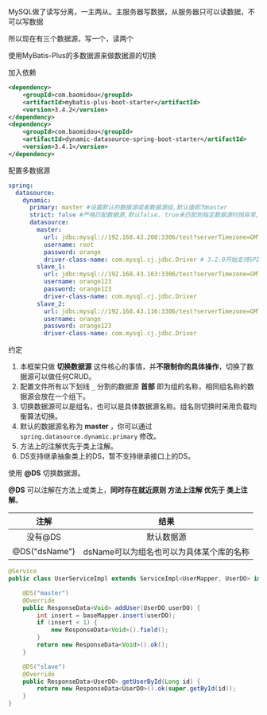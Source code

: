 MySQL做了读写分离，一主两从。主服务器写数据，从服务器只可以读数据，不可以写数据

所以现在有三个数据源，写一个，读两个

使用MyBatis-Plus的多数据源来做数据源的切换

加入依赖
```xml
<dependency>
    <groupId>com.baomidou</groupId>
    <artifactId>mybatis-plus-boot-starter</artifactId>
    <version>3.4.2</version>
</dependency>
<dependency>
    <groupId>com.baomidou</groupId>
    <artifactId>dynamic-datasource-spring-boot-starter</artifactId>
    <version>3.4.1</version>
</dependency>
```



配置多数据源

```yaml
spring:
  datasource:
    dynamic:
      primary: master #设置默认的数据源或者数据源组,默认值即为master
      strict: false #严格匹配数据源,默认false. true未匹配到指定数据源时抛异常,false使用默认数据源
      datasource:
        master:
          url: jdbc:mysql://192.168.43.208:3306/test?serverTimezone=GMT%2B8&characterEncoding=utf-8
          username: root
          password: orange
          driver-class-name: com.mysql.cj.jdbc.Driver # 3.2.0开始支持SPI可省略此配置
        slave_1:
          url: jdbc:mysql://192.168.43.163:3306/test?serverTimezone=GMT%2B8&characterEncoding=utf-8
          username: orange123
          password: orange123
          driver-class-name: com.mysql.cj.jdbc.Driver
        slave_2:
          url: jdbc:mysql://192.168.43.116:3306/test?serverTimezone=GMT%2B8&characterEncoding=utf-8
          username: orange
          password: orange123
          driver-class-name: com.mysql.cj.jdbc.Driver
```





约定

1. 本框架只做 **切换数据源** 这件核心的事情，并**不限制你的具体操作**，切换了数据源可以做任何CRUD。
2. 配置文件所有以下划线 `_` 分割的数据源 **首部** 即为组的名称，相同组名称的数据源会放在一个组下。
3. 切换数据源可以是组名，也可以是具体数据源名称。组名则切换时采用负载均衡算法切换。
4. 默认的数据源名称为 **master** ，你可以通过 `spring.datasource.dynamic.primary` 修改。
5. 方法上的注解优先于类上注解。
6. DS支持继承抽象类上的DS，暂不支持继承接口上的DS。





使用 **@DS** 切换数据源。

**@DS** 可以注解在方法上或类上，**同时存在就近原则 方法上注解 优先于 类上注解**。

|     注解      |                   结果                   |
| :-----------: | :--------------------------------------: |
|    没有@DS    |                默认数据源                |
| @DS("dsName") | dsName可以为组名也可以为具体某个库的名称 |

```java
@Service
public class UserServiceImpl extends ServiceImpl<UserMapper, UserDO> implements UserService {

    @DS("master")
    @Override
    public ResponseData<Void> addUser(UserDO userDO) {
        int insert = baseMapper.insert(userDO);
        if (insert < 1) {
            new ResponseData<Void>().field();
        }
        return new ResponseData<Void>().ok();
    }

    @DS("slave")
    @Override
    public ResponseData<UserDO> getUserById(Long id) {
        return new ResponseData<UserDO>().ok(super.getById(id));
    }
}
```
        
